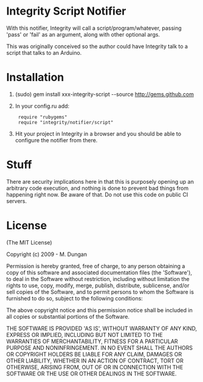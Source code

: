 # Integrity Script Notifier

With this notifier, Integrity will call a script/program/whatever,
passing 'pass' or 'fail' as an argument, along with other optional args.

This was originally conceived so the author could have Integrity talk to a script that talks to an Arduino.


# Installation

1. (sudo) gem install xxx-integrity-script --source http://gems.github.com

2. In your config.ru add:

        require "rubygems"
        require "integrity/notifier/script"

3. Hit your project in Integrity in a browser and you should be able to
   configure the notifier from there.

# Stuff

There are security implications here in that this is purposely opening up an arbitrary code execution, and nothing is done to prevent bad things from happening right now. Be aware of that. Do not use this code on public CI servers.


# License

(The MIT License)

Copyright (c) 2009 - M. Dungan

Permission is hereby granted, free of charge, to any person obtaining
a copy of this software and associated documentation files (the
'Software'), to deal in the Software without restriction, including
without limitation the rights to use, copy, modify, merge, publish,
distribute, sublicense, and/or sell copies of the Software, and to
permit persons to whom the Software is furnished to do so, subject to
the following conditions:

The above copyright notice and this permission notice shall be
included in all copies or substantial portions of the Software.

THE SOFTWARE IS PROVIDED 'AS IS', WITHOUT WARRANTY OF ANY KIND,
EXPRESS OR IMPLIED, INCLUDING BUT NOT LIMITED TO THE WARRANTIES OF
MERCHANTABILITY, FITNESS FOR A PARTICULAR PURPOSE AND NONINFRINGEMENT.
IN NO EVENT SHALL THE AUTHORS OR COPYRIGHT HOLDERS BE LIABLE FOR ANY
CLAIM, DAMAGES OR OTHER LIABILITY, WHETHER IN AN ACTION OF CONTRACT,
TORT OR OTHERWISE, ARISING FROM, OUT OF OR IN CONNECTION WITH THE
SOFTWARE OR THE USE OR OTHER DEALINGS IN THE SOFTWARE.
